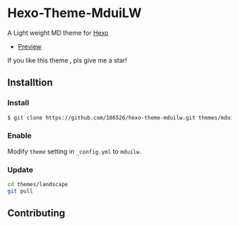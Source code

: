 # Hexo-Theme-MduiLW

A Light weight MD theme for [Hexo]

- [Preview](http://mduilw.186526.xyz)

If you like this theme , pls give me a star!

## Installtion

### Install

``` bash
$ git clone https://github.com/186526/hexo-theme-mduilw.git themes/mduilwlw
```

### Enable

Modify `theme` setting in `_config.yml` to `mduilw`.

### Update

``` bash
cd themes/landscape
git pull
```

## Contributing
[Hexo]: https://hexo.io/
[MDUI]: https://mdui.org/
[菠萝大佬]: https://wngamebox.cn/